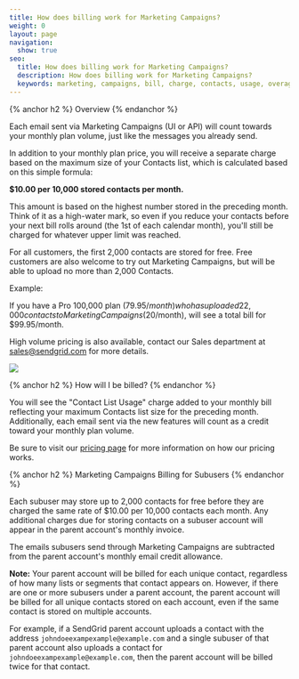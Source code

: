 ```yaml
---
title: How does billing work for Marketing Campaigns?
weight: 0
layout: page
navigation:
  show: true
seo:
  title: How does billing work for Marketing Campaigns?
  description: How does billing work for Marketing Campaigns?
  keywords: marketing, campaigns, bill, charge, contacts, usage, overage, subuser
---
```


{% anchor h2 %}
Overview
{% endanchor %}

Each email sent via Marketing Campaigns (UI or API) will count towards your monthly plan volume, just like the messages you already send.

In addition to your monthly plan price, you will receive a separate charge based on the maximum size of your Contacts list, which is calculated based on this simple formula:

**$10.00 per 10,000 stored contacts per month.**

This amount is based on the highest number stored in the preceding month. Think of it as a high-water mark, so even if you reduce your contacts before your next bill rolls around (the 1st of each calendar month), you'll still be charged for whatever upper limit was reached.

For all customers, the first 2,000 contacts are stored for free. Free customers are also welcome to try out Marketing Campaigns, but will be able to upload no more than 2,000 Contacts. 

Example:

If you have a Pro 100,000 plan ($79.95/month) who has uploaded 22,000 contacts to Marketing Campaigns ($20/month), will see a total bill for $99.95/month.

High volume pricing is also available, contact our Sales department at [<sales@sendgrid.com>](mailto:sales@sendgrid.com) for more details.

![]({{root_url}}/images/pricing_grid.png)

{% anchor h2 %}
How will I be billed?
{% endanchor %}

You will see the "Contact List Usage" charge added to your monthly bill reflecting your maximum Contacts list size for the preceding month. Additionally, each email sent via the new features will count as a credit toward your monthly plan volume.

Be sure to visit our [pricing page](https://sendgrid.com/pricing) for more information on how our pricing works.

{% anchor h2 %}
Marketing Campaigns Billing for Subusers
{% endanchor %}

Each subuser may store up to 2,000 contacts for free before they are charged the same rate of $10.00 per 10,000 contacts each month. Any additional charges due for storing contacts on a subuser account will appear in the parent account's monthly invoice.

The emails subusers send through Marketing Campaigns are subtracted from the parent account's monthly email credit allowance.

**Note:** Your parent account will be billed for each unique contact, regardless of how many lists or segments that contact appears on. However, if there are one or more subusers under a parent account, the parent account will be billed for all unique contacts stored on each account, even if the same contact is stored on multiple accounts.

For example, if a SendGrid parent account uploads a contact with the address `johndoeexampexample@example.com` and a single subuser of that parent account also uploads a contact for `johndoeexampexample@example.com`, then the parent account will be billed twice for that contact.
